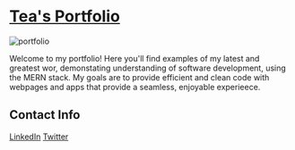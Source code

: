 # [Tea's Portfolio](https://teamelendez.netlify.app/)

![portfolio](https://user-images.githubusercontent.com/55459419/169403950-f880c4e1-bfc5-4647-b870-c661b7eccbad.gif)

Welcome to my portfolio! Here you'll find examples of my latest and greatest wor, demonstating understanding of software development, using the MERN stack. My goals are to provide efficient and clean code with webpages and apps that provide a seamless, enjoyable experieece.

## Contact Info
[LinkedIn](https://www.linkedin.com/in/teresamelendez/)
[Twitter](https://twitter.com/CtrlAltTea)
